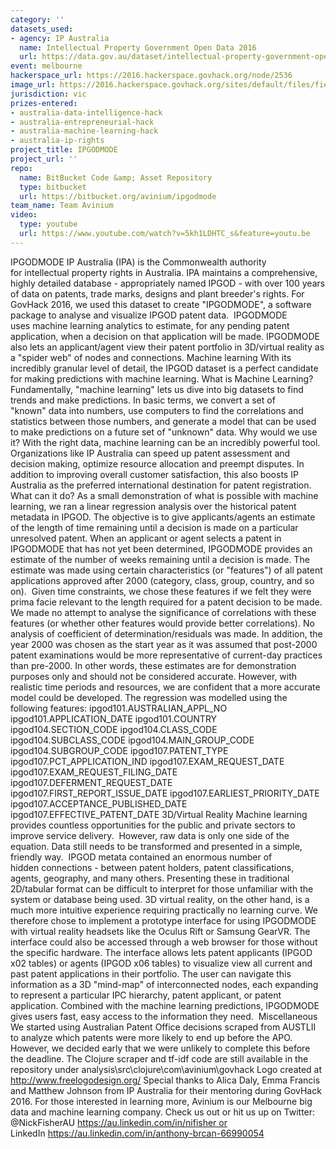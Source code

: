 ```yaml
---
category: ''
datasets_used:
- agency: IP Australia
  name: Intellectual Property Government Open Data 2016
  url: https://data.gov.au/dataset/intellectual-property-government-open-data-2016
event: melbourne
hackerspace_url: https://2016.hackerspace.govhack.org/node/2536
image_url: https://2016.hackerspace.govhack.org/sites/default/files/field/image/89f1f5d6-7bb7-4d05-b50e-215a76157b89.png
jurisdiction: vic
prizes-entered:
- australia-data-intelligence-hack
- australia-entrepreneurial-hack
- australia-machine-learning-hack
- australia-ip-rights
project_title: IPGODMODE
project_url: ''
repo:
  name: BitBucket Code &amp; Asset Repository
  type: bitbucket
  url: https://bitbucket.org/avinium/ipgodmode
team_name: Team Avinium
video:
  type: youtube
  url: https://www.youtube.com/watch?v=5kh1LDHTC_s&feature=youtu.be
---
```


IPGODMODE
IP Australia (IPA) is the Commonwealth authority for intellectual property rights in Australia. IPA maintains a comprehensive, highly detailed database - appropriately named IPGOD - with over 100 years of data on patents, trade marks, designs and plant breeder's rights.
For GovHack 2016, we used this dataset to create "IPGODMODE", a software package to analyse and visualize IPGOD patent data. 
IPGODMODE uses machine learning analytics to estimate, for any pending patent application, when a decision on that application will be made.
IPGODMODE also lets an applicant/agent view their patent portfolio in 3D/virtual reality as a "spider web" of nodes and connections.
Machine learning
With its incredibly granular level of detail, the IPGOD dataset is a perfect candidate for making predictions with machine learning.
What is Machine Learning?
Fundamentally, "machine learning" lets us dive into big datasets to find trends and make predictions.
In basic terms, we convert a set of "known" data into numbers, use computers to find the correlations and statistics between those numbers, and generate a model that can be used to make predictions on a future set of "unknown" data.
Why would we use it?
With the right data, machine learning can be an incredibly powerful tool. Organizations like IP Australia can speed up patent assessment and decision making, optimize resource allocation and preempt disputes. In addition to improving overall customer satisfaction, this also boosts IP Australia as the preferred international destination for patent registration.
What can it do?
As a small demonstration of what is possible with machine learning, we ran a linear regression analysis over the historical patent metadata in IPGOD.
The objective is to give applicants/agents an estimate of the length of time remaining until a decision is made on a particular unresolved patent.
When an applicant or agent selects a patent in IPGODMODE that has not yet been determined, IPGODMODE provides an estimate of the number of weeks remaining until a decision is made. The estimate was made using certain characteristics (or "features") of all patent applications approved after 2000 (category, class, group, country, and so on). 
Given time constraints, we chose these features if we felt they were prima facie relevant to the length required for a patent decision to be made. We made no attempt to analyse the significance of correlations with these features (or whether other features would provide better correlations). No analysis of coefficient of determination/residuals was made.
In addition, the year 2000 was chosen as the start year as it was assumed that post-2000 patent examinations would be more representative of current-day practices than pre-2000.
In other words, these estimates are for demonstration purposes only and should not be considered accurate. However, with realistic time periods and resources, we are confident that a more accurate model could be developed.
The regression was modelled using the following features:
ipgod101.AUSTRALIAN_APPL_NO
ipgod101.APPLICATION_DATE
ipgod101.COUNTRY
ipgod104.SECTION_CODE
ipgod104.CLASS_CODE
ipgod104.SUBCLASS_CODE
ipgod104.MAIN_GROUP_CODE
ipgod104.SUBGROUP_CODE
ipgod107.PATENT_TYPE
ipgod107.PCT_APPLICATION_IND
ipgod107.EXAM_REQUEST_DATE
ipgod107.EXAM_REQUEST_FILING_DATE
ipgod107.DEFERMENT_REQUEST_DATE
ipgod107.FIRST_REPORT_ISSUE_DATE
ipgod107.EARLIEST_PRIORITY_DATE
ipgod107.ACCEPTANCE_PUBLISHED_DATE
ipgod107.EFFECTIVE_PATENT_DATE
3D/Virtual Reality
Machine learning provides countless opportunities for the public and private sectors to improve service delivery. 
However, raw data is only one side of the equation. Data still needs to be transformed and presented in a simple, friendly way. 
IPGOD metata contained an enormous number of hidden connections - between patent holders, patent classifications, agents, geography, and many others.
Presenting these in traditional 2D/tabular format can be difficult to interpret for those unfamiliar with the system or database being used.
3D virtual reality, on the other hand, is a much more intuitive experience requiring practically no learning curve. We therefore chose to implement a prototype interface for using IPGODMODE with virtual reality headsets like the Oculus Rift or Samsung GearVR. The interface could also be accessed through a web browser for those without the specific hardware.
The interface allows lets patent applicants (IPGOD x02 tables) or agents (IPGOD x06 tables) to visualize view all current and past patent applications in their portfolio. The user can navigate this information as a 3D "mind-map" of interconnected nodes, each expanding to represent a particular IPC hierarchy, patent applicant, or patent application.
Combined with the machine learning predictions, IPGODMODE gives users fast, easy access to the information they need. 
Miscellaneous
We started using Australian Patent Office decisions scraped from AUSTLII to analyze which patents were more likely to end up before the APO. However, we decided early that we were unlikely to complete this before the deadline. The Clojure scraper and tf-idf code are still available in the repository under analysis\src\clojure\com\avinium\govhack
Logo created at http://www.freelogodesign.org/
Special thanks to Alica Daly, Emma Francis and Matthew Johnson from IP Australia for their mentoring during GovHack 2016.
For those interested in learning more, Avinium is our Melbourne big data and machine learning company. Check us out or hit us up on Twitter: @NickFisherAU https://au.linkedin.com/in/nifisher or LinkedIn https://au.linkedin.com/in/anthony-brcan-66990054